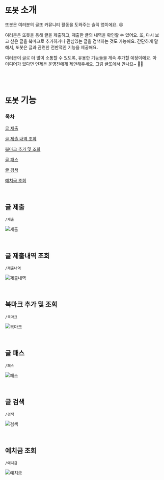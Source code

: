 # `또봇` 소개

또봇은 여러분의 글또 커뮤니티 활동을 도와주는 슬랙 앱이에요. 😉  

여러분은 또봇을 통해 글을 제출하고, 제출한 글의 내역을 확인할 수 있어요. 또, 다시 보고 싶은 글을 북마크로 추가하거나 관심있는 글을 검색하는 것도 가능해요. 간단하게 말해서, 또봇은 글과 관련한 전반적인 기능을 제공해요.  

여러분이 글로 더 많이 소통할 수 있도록, 유용한 기능들을 계속 추가할 예정이에요. 아이디어가 있다면 언제든 운영진에게 제안해주세요. 그럼 글또에서 만나요~ 👋🏼  

<br><br>

# `또봇` 기능

### 목차

[글 제출](#글-제출)

[글 제출 내역 조회](#글-제출내역-조회)

[북마크 추가 및 조회](#북마크-추가-및-조회)

[글 패스](#글-패스)  

[글 검색](#글-검색)  

[예치금 조회](#예치금-조회)  

<br>

## 글 제출
```
/제출
```
![제출](https://github.com/Daco2020/ttobot/assets/76890895/8f83012e-10b3-41a6-be50-26b72b9ff3cc)

<br>

## 글 제출내역 조회
```
/제출내역
```
![제출내역](https://github.com/Daco2020/ttobot/assets/76890895/f063cfb2-712d-4397-9f65-ea0c187ef25f)

<br>

## 북마크 추가 및 조회
```
/북마크
```
![북마크](https://github.com/Daco2020/ttobot/assets/76890895/2ac23e1a-8d31-4614-b3e8-db72da0bf2b7)

<br>

## 글 패스
```
/패스
```
![패스](https://github.com/Daco2020/ttobot/assets/76890895/83722b97-a7a1-4871-b0c4-069e87c59f5e)

<br>

## 글 검색
```
/검색
```
![검색](https://github.com/Daco2020/ttobot/assets/76890895/714b0ebd-4a2a-483f-b18d-7d60e5613176)

<br>

## 예치금 조회
```
/예치금
```
![예치금](https://github.com/Daco2020/ttobot/assets/76890895/0a7d7dbb-d164-408b-b65f-363a1917fcc2)
